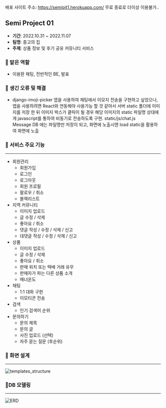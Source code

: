 배포 사이트 주소: https://semipjt1.herokuapp.com/ 무료 종료로 더이상 이용불가..
## Semi Project 01

- **기간**: 2022.10.31 ~ 2022.11.07
- **팀명**: 중고의 집
- **주제**: 상품 정보 및 후기 공유 커뮤니티 서비스


### 📌 맡은 역할

- 이용환 채팅, 전반적인 BE, 발표

### 📌 생긴 오류 및 해결

- django-imoji-picker 앱을 사용하여 채팅에서 이모지 전송을 구현하고 싶었으나, 앱을 사용하려면 React와 연동해야 사용가능 할 것 같아서 서버 static 폴더에 이미지를 저장 한 뒤 이미지 박스가 클릭이 될 경우 해당 이미지의 static 파일명 상대에게 javascript를 통하여 비동기로 전송하도록 구현. static/js/chat.js  
Message DB 에는 파일명만 저장이 되고, 화면에 노출시엔 load static을 활용하여 화면에 노출

### 📌 서비스 주요 기능

---

- 회원관리
  - 회원가입
  - 로그인
  - 로그아웃
  - 회원 프로필
  - 팔로우 / 취소
  - 블랙리스트
- 지역 커뮤니티
  - 이미지 업로드
  - 글 수정 / 삭제
  - 좋아요 / 취소
  - 댓글 작성 / 수정 / 삭제 / 신고
  - 대댓글 작성 / 수정 / 삭제 / 신고
- 상품
  - 이미지 업로드
  - 글 수정 / 삭제
  - 좋아요 / 취소
  - 판매 위치 또는 택배 거래 유무
  - 판매자가 파는 다른 상품 소개
  - 매너온도
- 채팅
  - 1:1 대화 구현
  - 이모티콘 전송 
- 검색
  - 인기 검색어 순위
- 문의하기
  - 문의 제목
  - 문의 글
  - 사진 업로드 (선택)
  - 자주 묻는 질문 (후순위)



### 📌 화면 설계

---

![templates_structure](README.assets/templates_structure.png)



### 📌DB 모델링

---

![ERD](README.assets/ERD.png)
